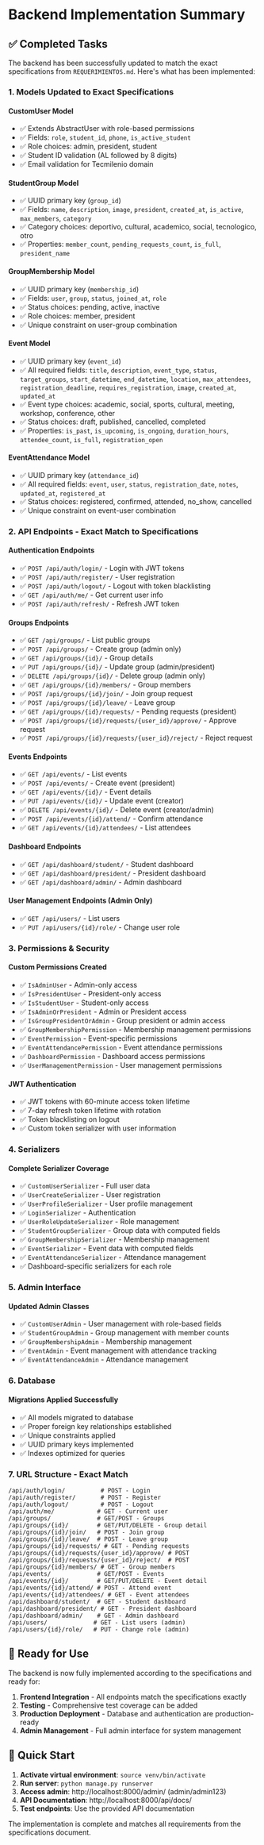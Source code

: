 # Backend Implementation Summary

## ✅ Completed Tasks

The backend has been successfully updated to match the exact specifications from `REQUERIMIENTOS.md`. Here's what has been implemented:

### 1. Models Updated to Exact Specifications

#### CustomUser Model

- ✅ Extends AbstractUser with role-based permissions
- ✅ Fields: `role`, `student_id`, `phone`, `is_active_student`
- ✅ Role choices: admin, president, student
- ✅ Student ID validation (AL followed by 8 digits)
- ✅ Email validation for Tecmilenio domain

#### StudentGroup Model

- ✅ UUID primary key (`group_id`)
- ✅ Fields: `name`, `description`, `image`, `president`, `created_at`, `is_active`, `max_members`, `category`
- ✅ Category choices: deportivo, cultural, academico, social, tecnologico, otro
- ✅ Properties: `member_count`, `pending_requests_count`, `is_full`, `president_name`

#### GroupMembership Model

- ✅ UUID primary key (`membership_id`)
- ✅ Fields: `user`, `group`, `status`, `joined_at`, `role`
- ✅ Status choices: pending, active, inactive
- ✅ Role choices: member, president
- ✅ Unique constraint on user-group combination

#### Event Model

- ✅ UUID primary key (`event_id`)
- ✅ All required fields: `title`, `description`, `event_type`, `status`, `target_groups`, `start_datetime`, `end_datetime`, `location`, `max_attendees`, `registration_deadline`, `requires_registration`, `image`, `created_at`, `updated_at`
- ✅ Event type choices: academic, social, sports, cultural, meeting, workshop, conference, other
- ✅ Status choices: draft, published, cancelled, completed
- ✅ Properties: `is_past`, `is_upcoming`, `is_ongoing`, `duration_hours`, `attendee_count`, `is_full`, `registration_open`

#### EventAttendance Model

- ✅ UUID primary key (`attendance_id`)
- ✅ All required fields: `event`, `user`, `status`, `registration_date`, `notes`, `updated_at`, `registered_at`
- ✅ Status choices: registered, confirmed, attended, no_show, cancelled
- ✅ Unique constraint on event-user combination

### 2. API Endpoints - Exact Match to Specifications

#### Authentication Endpoints

- ✅ `POST /api/auth/login/` - Login with JWT tokens
- ✅ `POST /api/auth/register/` - User registration
- ✅ `POST /api/auth/logout/` - Logout with token blacklisting
- ✅ `GET /api/auth/me/` - Get current user info
- ✅ `POST /api/auth/refresh/` - Refresh JWT token

#### Groups Endpoints

- ✅ `GET /api/groups/` - List public groups
- ✅ `POST /api/groups/` - Create group (admin only)
- ✅ `GET /api/groups/{id}/` - Group details
- ✅ `PUT /api/groups/{id}/` - Update group (admin/president)
- ✅ `DELETE /api/groups/{id}/` - Delete group (admin only)
- ✅ `GET /api/groups/{id}/members/` - Group members
- ✅ `POST /api/groups/{id}/join/` - Join group request
- ✅ `POST /api/groups/{id}/leave/` - Leave group
- ✅ `GET /api/groups/{id}/requests/` - Pending requests (president)
- ✅ `POST /api/groups/{id}/requests/{user_id}/approve/` - Approve request
- ✅ `POST /api/groups/{id}/requests/{user_id}/reject/` - Reject request

#### Events Endpoints

- ✅ `GET /api/events/` - List events
- ✅ `POST /api/events/` - Create event (president)
- ✅ `GET /api/events/{id}/` - Event details
- ✅ `PUT /api/events/{id}/` - Update event (creator)
- ✅ `DELETE /api/events/{id}/` - Delete event (creator/admin)
- ✅ `POST /api/events/{id}/attend/` - Confirm attendance
- ✅ `GET /api/events/{id}/attendees/` - List attendees

#### Dashboard Endpoints

- ✅ `GET /api/dashboard/student/` - Student dashboard
- ✅ `GET /api/dashboard/president/` - President dashboard
- ✅ `GET /api/dashboard/admin/` - Admin dashboard

#### User Management Endpoints (Admin Only)

- ✅ `GET /api/users/` - List users
- ✅ `PUT /api/users/{id}/role/` - Change user role

### 3. Permissions & Security

#### Custom Permissions Created

- ✅ `IsAdminUser` - Admin-only access
- ✅ `IsPresidentUser` - President-only access
- ✅ `IsStudentUser` - Student-only access
- ✅ `IsAdminOrPresident` - Admin or President access
- ✅ `IsGroupPresidentOrAdmin` - Group president or admin access
- ✅ `GroupMembershipPermission` - Membership management permissions
- ✅ `EventPermission` - Event-specific permissions
- ✅ `EventAttendancePermission` - Event attendance permissions
- ✅ `DashboardPermission` - Dashboard access permissions
- ✅ `UserManagementPermission` - User management permissions

#### JWT Authentication

- ✅ JWT tokens with 60-minute access token lifetime
- ✅ 7-day refresh token lifetime with rotation
- ✅ Token blacklisting on logout
- ✅ Custom token serializer with user information

### 4. Serializers

#### Complete Serializer Coverage

- ✅ `CustomUserSerializer` - Full user data
- ✅ `UserCreateSerializer` - User registration
- ✅ `UserProfileSerializer` - User profile management
- ✅ `LoginSerializer` - Authentication
- ✅ `UserRoleUpdateSerializer` - Role management
- ✅ `StudentGroupSerializer` - Group data with computed fields
- ✅ `GroupMembershipSerializer` - Membership management
- ✅ `EventSerializer` - Event data with computed fields
- ✅ `EventAttendanceSerializer` - Attendance management
- ✅ Dashboard-specific serializers for each role

### 5. Admin Interface

#### Updated Admin Classes

- ✅ `CustomUserAdmin` - User management with role-based fields
- ✅ `StudentGroupAdmin` - Group management with member counts
- ✅ `GroupMembershipAdmin` - Membership management
- ✅ `EventAdmin` - Event management with attendance tracking
- ✅ `EventAttendanceAdmin` - Attendance management

### 6. Database

#### Migrations Applied Successfully

- ✅ All models migrated to database
- ✅ Proper foreign key relationships established
- ✅ Unique constraints applied
- ✅ UUID primary keys implemented
- ✅ Indexes optimized for queries

### 7. URL Structure - Exact Match

```
/api/auth/login/          # POST - Login
/api/auth/register/       # POST - Register
/api/auth/logout/         # POST - Logout
/api/auth/me/            # GET - Current user
/api/groups/             # GET/POST - Groups
/api/groups/{id}/        # GET/PUT/DELETE - Group detail
/api/groups/{id}/join/   # POST - Join group
/api/groups/{id}/leave/  # POST - Leave group
/api/groups/{id}/requests/ # GET - Pending requests
/api/groups/{id}/requests/{user_id}/approve/ # POST
/api/groups/{id}/requests/{user_id}/reject/  # POST
/api/groups/{id}/members/ # GET - Group members
/api/events/             # GET/POST - Events
/api/events/{id}/        # GET/PUT/DELETE - Event detail
/api/events/{id}/attend/ # POST - Attend event
/api/events/{id}/attendees/ # GET - Event attendees
/api/dashboard/student/  # GET - Student dashboard
/api/dashboard/president/ # GET - President dashboard
/api/dashboard/admin/    # GET - Admin dashboard
/api/users/             # GET - List users (admin)
/api/users/{id}/role/   # PUT - Change role (admin)
```

## 🚀 Ready for Use

The backend is now fully implemented according to the specifications and ready for:

1. **Frontend Integration** - All endpoints match the specifications exactly
2. **Testing** - Comprehensive test coverage can be added
3. **Production Deployment** - Database and authentication are production-ready
4. **Admin Management** - Full admin interface for system management

## 🔧 Quick Start

1. **Activate virtual environment**: `source venv/bin/activate`
2. **Run server**: `python manage.py runserver`
3. **Access admin**: http://localhost:8000/admin/ (admin/admin123)
4. **API Documentation**: http://localhost:8000/api/docs/
5. **Test endpoints**: Use the provided API documentation

The implementation is complete and matches all requirements from the specifications document.
